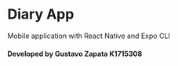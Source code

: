 # Diary App
Mobile application with React Native and Expo CLI

#### Developed by Gustavo Zapata K1715308
